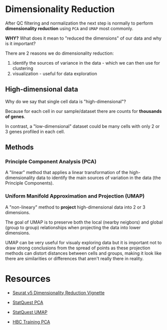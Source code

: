 # Dimensionality Reduction

After QC filtering and normalization the next step is normally to perform **dimensionality reduction** using `PCA` and `UMAP` most commonly. 

**WHY?** What does it mean to "reduced the dimensions" of our data and why is it important?

There are 2 reasons we do dimensionality reduction:
1. identify the sources of variance in the data - which we can then use for clustering
2. visualization - useful for data exploration

## High-dimensional data

Why do we say that single cell data is "high-dimensional"? 

Because for each cell in our sample/dataset there are counts for **thousands of genes**. 

In contrast, a "low-dimensional" dataset could be many cells with only 2 or 3 genes profiled in each cell.  

## Methods

### Principle Component Analysis (PCA)

A "linear" method that applies a linear transformation of the high-dimensionality data to identify the main sources of variation in the data (the Principle Components).

### Uniform Manifold Approximation and Projection (UMAP)

A "non-lineary" method to **project** high-dimensional data into 2 or 3 dimensions.

The goal of UMAP is to preserve both the local (nearby neigbors) and global (group to group) relationships when projecting the data into lower dimensions.

UMAP can be very useful for visualy exploring data but it is important not to draw strong conclusions from the spread of points as these projection methods can distort distances between cells and groups, making it look like there are similarities or differences that aren't really there in reality.

# Resources

- [Seurat v5 Dimensionality Reduction Vignette](https://satijalab.org/seurat/articles/dim_reduction_vignette)

- [StatQuest PCA](https://www.youtube.com/watch?v=HMOI_lkzW08&ab_channel=StatQuestwithJoshStarmer)

- [StatQuest UMAP](https://www.youtube.com/watch?v=eN0wFzBA4Sc&t=67s&ab_channel=StatQuestwithJoshStarmer)

- [HBC Training PCA](https://hbctraining.github.io/scRNA-seq/lessons/05_normalization_and_PCA.html)